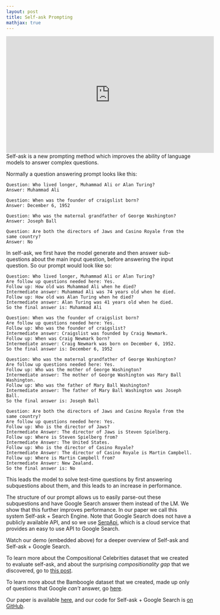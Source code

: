 ```yaml
---
layout: post
title: Self-ask Prompting
mathjax: true
---
```

<iframe width="560" height="315" display=block src="https://www.youtube.com/embed/eXrNVnmxxAo" frameborder="0" allow="accelerometer; autoplay; encrypted-media; gyroscope; picture-in-picture" allowfullscreen></iframe>
<br>
Self-ask is a new prompting method which improves the ability of language models to answer complex questions. 

Normally a question answering prompt looks like this:

```
Question: Who lived longer, Muhammad Ali or Alan Turing?
Answer: Muhammad Ali 

Question: When was the founder of craigslist born?
Answer: December 6, 1952

Question: Who was the maternal grandfather of George Washington?
Answer: Joseph Ball 

Question: Are both the directors of Jaws and Casino Royale from the same country? 
Answer: No
```

In self-ask, we first have the model generate and then answer sub-questions about the main input question, before answering the input question. So our prompt would look like so:

```
Question: Who lived longer, Muhammad Ali or Alan Turing?
Are follow up questions needed here: Yes.
Follow up: How old was Muhammad Ali when he died?
Intermediate answer: Muhammad Ali was 74 years old when he died.
Follow up: How old was Alan Turing when he died?
Intermediate answer: Alan Turing was 41 years old when he died.
So the final answer is: Muhammad Ali 

Question: When was the founder of craigslist born?
Are follow up questions needed here: Yes.
Follow up: Who was the founder of craigslist?
Intermediate answer: Craigslist was founded by Craig Newmark.
Follow up: When was Craig Newmark born?
Intermediate answer: Craig Newmark was born on December 6, 1952.
So the final answer is: December 6, 1952

Question: Who was the maternal grandfather of George Washington?
Are follow up questions needed here: Yes.
Follow up: Who was the mother of George Washington?
Intermediate answer: The mother of George Washington was Mary Ball Washington.
Follow up: Who was the father of Mary Ball Washington?
Intermediate answer: The father of Mary Ball Washington was Joseph Ball.
So the final answer is: Joseph Ball 

Question: Are both the directors of Jaws and Casino Royale from the same country? 
Are follow up questions needed here: Yes. 
Follow up: Who is the director of Jaws? 
Intermediate Answer: The director of Jaws is Steven Spielberg. 
Follow up: Where is Steven Spielberg from? 
Intermediate Answer: The United States. 
Follow up: Who is the director of Casino Royale? 
Intermediate Answer: The director of Casino Royale is Martin Campbell. 
Follow up: Where is Martin Campbell from? 
Intermediate Answer: New Zealand. 
So the final answer is: No
```

This leads the model to solve test-time questions by first answering subquestions about them, and this leads to an increase in performance. 

The structure of our prompt allows us to easily parse-out these subquestions and have Google Search answer them instead of the LM. We show that this further improves performance.
In our paper we call this system Self-ask + Search Engine. 
Note that Google Search does not have a publicly available API, and so we use [SerpApi](https://serpapi.com/), which is a cloud service that provides an easy to use API to Google Search. 

Watch our demo (embedded above) for a deeper overview of Self-ask and Self-ask + Google Search. 

To learn more about the Compositional Celebrities dataset that we created to evaluate self-ask, and about the surprising *compositionality gap* that we discovered, go to [this post](https://ofir.io/The-compositionality-gap-and-compositional-celebrities/).

To learn more about the Bamboogle dataset that we created, made up only of questions that Google *can't* answer, go [here](https://ofir.io/The-Bamboogle-Dataset/).

Our paper is available [here](https://arxiv.org/abs/2210.03350), and our code for Self-ask + Google Search is [on GitHub](https://github.com/ofirpress/self-ask/blob/main/self-ask_plus_search-engine_demo.ipynb). 
